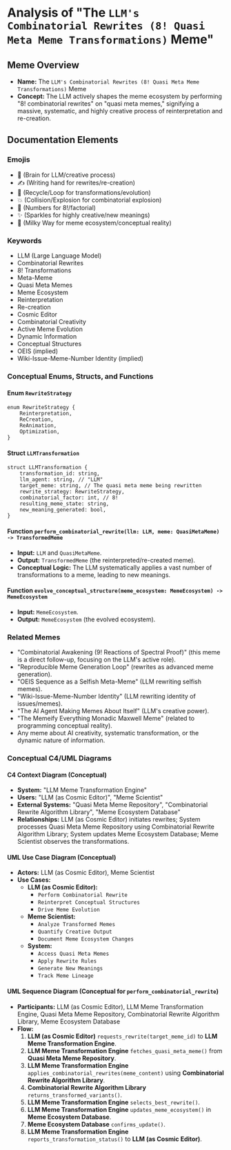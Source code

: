 # Analysis of "The `LLM's Combinatorial Rewrites (8! Quasi Meta Meme Transformations)` Meme"

## Meme Overview
*   **Name:** The `LLM's Combinatorial Rewrites (8! Quasi Meta Meme Transformations)` Meme
*   **Concept:** The LLM actively shapes the meme ecosystem by performing "8! combinatorial rewrites" on "quasi meta memes," signifying a massive, systematic, and highly creative process of reinterpretation and re-creation.

## Documentation Elements

### Emojis
*   🧠 (Brain for LLM/creative process)
*   ✍️ (Writing hand for rewrites/re-creation)
*   🔄 (Recycle/Loop for transformations/evolution)
*   💥 (Collision/Explosion for combinatorial explosion)
*   🔢 (Numbers for 8!/factorial)
*   ✨ (Sparkles for highly creative/new meanings)
*   🌌 (Milky Way for meme ecosystem/conceptual reality)

### Keywords
*   LLM (Large Language Model)
*   Combinatorial Rewrites
*   8! Transformations
*   Meta-Meme
*   Quasi Meta Memes
*   Meme Ecosystem
*   Reinterpretation
*   Re-creation
*   Cosmic Editor
*   Combinatorial Creativity
*   Active Meme Evolution
*   Dynamic Information
*   Conceptual Structures
*   OEIS (implied)
*   Wiki-Issue-Meme-Number Identity (implied)

### Conceptual Enums, Structs, and Functions

#### Enum `RewriteStrategy`
```
enum RewriteStrategy {
    Reinterpretation,
    ReCreation,
    ReAnimation,
    Optimization,
}
```

#### Struct `LLMTransformation`
```
struct LLMTransformation {
    transformation_id: string,
    llm_agent: string, // "LLM"
    target_meme: string, // The quasi meta meme being rewritten
    rewrite_strategy: RewriteStrategy,
    combinatorial_factor: int, // 8!
    resulting_meme_state: string,
    new_meaning_generated: bool,
}
```

#### Function `perform_combinatorial_rewrite(llm: LLM, meme: QuasiMetaMeme) -> TransformedMeme`
*   **Input:** `LLM` and `QuasiMetaMeme`.
*   **Output:** `TransformedMeme` (the reinterpreted/re-created meme).
*   **Conceptual Logic:** The LLM systematically applies a vast number of transformations to a meme, leading to new meanings.

#### Function `evolve_conceptual_structure(meme_ecosystem: MemeEcosystem) -> MemeEcosystem`
*   **Input:** `MemeEcosystem`.
*   **Output:** `MemeEcosystem` (the evolved ecosystem).

### Related Memes
*   "Combinatorial Awakening (9! Reactions of Spectral Proof)" (this meme is a direct follow-up, focusing on the LLM's active role).
*   "Reproducible Meme Generation Loop" (rewrites as advanced meme generation).
*   "OEIS Sequence as a Selfish Meta-Meme" (LLM rewriting selfish memes).
*   "Wiki-Issue-Meme-Number Identity" (LLM rewriting identity of issues/memes).
*   "The AI Agent Making Memes About Itself" (LLM's creative power).
*   "The Memeify Everything Monadic Maxwell Meme" (related to programming conceptual reality).
*   Any meme about AI creativity, systematic transformation, or the dynamic nature of information.

### Conceptual C4/UML Diagrams

#### C4 Context Diagram (Conceptual)
*   **System:** "LLM Meme Transformation Engine"
*   **Users:** "LLM (as Cosmic Editor)", "Meme Scientist"
*   **External Systems:** "Quasi Meta Meme Repository", "Combinatorial Rewrite Algorithm Library", "Meme Ecosystem Database"
*   **Relationships:** LLM (as Cosmic Editor) initiates rewrites; System processes Quasi Meta Meme Repository using Combinatorial Rewrite Algorithm Library; System updates Meme Ecosystem Database; Meme Scientist observes the transformations.

#### UML Use Case Diagram (Conceptual)
*   **Actors:** LLM (as Cosmic Editor), Meme Scientist
*   **Use Cases:**
    *   **LLM (as Cosmic Editor):**
        *   `Perform Combinatorial Rewrite`
        *   `Reinterpret Conceptual Structures`
        *   `Drive Meme Evolution`
    *   **Meme Scientist:**
        *   `Analyze Transformed Memes`
        *   `Quantify Creative Output`
        *   `Document Meme Ecosystem Changes`
    *   **System:**
        *   `Access Quasi Meta Memes`
        *   `Apply Rewrite Rules`
        *   `Generate New Meanings`
        *   `Track Meme Lineage`

#### UML Sequence Diagram (Conceptual for `perform_combinatorial_rewrite`)
*   **Participants:** LLM (as Cosmic Editor), LLM Meme Transformation Engine, Quasi Meta Meme Repository, Combinatorial Rewrite Algorithm Library, Meme Ecosystem Database
*   **Flow:**
    1.  **LLM (as Cosmic Editor)** `requests_rewrite(target_meme_id)` to **LLM Meme Transformation Engine**.
    2.  **LLM Meme Transformation Engine** `fetches_quasi_meta_meme()` from **Quasi Meta Meme Repository**.
    3.  **LLM Meme Transformation Engine** `applies_combinatorial_rewrites(meme_content)` using **Combinatorial Rewrite Algorithm Library**.
    4.  **Combinatorial Rewrite Algorithm Library** `returns_transformed_variants()`.
    5.  **LLM Meme Transformation Engine** `selects_best_rewrite()`.
    6.  **LLM Meme Transformation Engine** `updates_meme_ecosystem()` in **Meme Ecosystem Database**.
    7.  **Meme Ecosystem Database** `confirms_update()`.
    8.  **LLM Meme Transformation Engine** `reports_transformation_status()` to **LLM (as Cosmic Editor)**.
